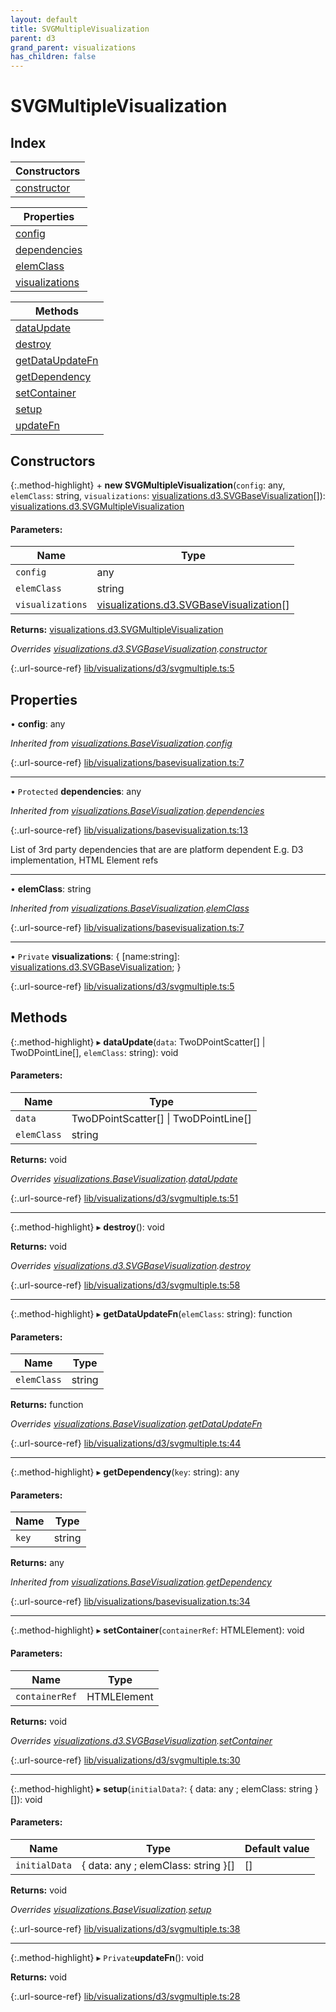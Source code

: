 ```yaml
---
layout: default
title: SVGMultipleVisualization
parent: d3
grand_parent: visualizations
has_children: false
---
```


# SVGMultipleVisualization

## Index

| Constructors |
|-----------|
| [constructor](#constructor) |

| Properties |
|-----------|
| [config](#config) |
| [dependencies](#dependencies) |
| [elemClass](#elemclass) |
| [visualizations](#visualizations) |

| Methods |
|-----------|
| [dataUpdate](#dataupdate) |
| [destroy](#destroy) |
| [getDataUpdateFn](#getdataupdatefn) |
| [getDependency](#getdependency) |
| [setContainer](#setcontainer) |
| [setup](#setup) |
| [updateFn](#updatefn) |

## Constructors

{:.method-highlight}
\+ **new SVGMultipleVisualization**(`config`: any, `elemClass`: string, `visualizations`: [visualizations.d3.SVGBaseVisualization](../visualizations_d3_svgbasevisualization)[]): [visualizations.d3.SVGMultipleVisualization](../visualizations_d3_svgmultiplevisualization)

#### Parameters:

Name | Type |
------ | ------ |
`config` | any |
`elemClass` | string |
`visualizations` | [visualizations.d3.SVGBaseVisualization](../visualizations_d3_svgbasevisualization)[] |

**Returns:** [visualizations.d3.SVGMultipleVisualization](../visualizations_d3_svgmultiplevisualization)

*Overrides [visualizations.d3.SVGBaseVisualization](../visualizations_d3_svgbasevisualization).[constructor](../visualizations_d3_svgbasevisualization#constructor)*

{:.url-source-ref}
[lib/visualizations/d3/svgmultiple.ts:5](https://github.com/ascentcore/dataspot/blob/85054f3/lib/visualizations/d3/svgmultiple.ts#L5)

## Properties

•  **config**: any

*Inherited from [visualizations.BaseVisualization](../visualizations_basevisualization).[config](../visualizations_basevisualization#config)*

{:.url-source-ref}
[lib/visualizations/basevisualization.ts:7](https://github.com/ascentcore/dataspot/blob/85054f3/lib/visualizations/basevisualization.ts#L7)

___

• `Protected` **dependencies**: any

*Inherited from [visualizations.BaseVisualization](../visualizations_basevisualization).[dependencies](../visualizations_basevisualization#dependencies)*

{:.url-source-ref}
[lib/visualizations/basevisualization.ts:13](https://github.com/ascentcore/dataspot/blob/85054f3/lib/visualizations/basevisualization.ts#L13)

List of 3rd party dependencies that are are platform dependent
E.g. D3 implementation, HTML Element refs

___

•  **elemClass**: string

*Inherited from [visualizations.BaseVisualization](../visualizations_basevisualization).[elemClass](../visualizations_basevisualization#elemclass)*

{:.url-source-ref}
[lib/visualizations/basevisualization.ts:7](https://github.com/ascentcore/dataspot/blob/85054f3/lib/visualizations/basevisualization.ts#L7)

___

• `Private` **visualizations**: { [name:string]: [visualizations.d3.SVGBaseVisualization](../visualizations_d3_svgbasevisualization);  }

{:.url-source-ref}
[lib/visualizations/d3/svgmultiple.ts:5](https://github.com/ascentcore/dataspot/blob/85054f3/lib/visualizations/d3/svgmultiple.ts#L5)

## Methods

{:.method-highlight}
▸ **dataUpdate**(`data`: TwoDPointScatter[] \| TwoDPointLine[], `elemClass`: string): void

#### Parameters:

Name | Type |
------ | ------ |
`data` | TwoDPointScatter[] \| TwoDPointLine[] |
`elemClass` | string |

**Returns:** void

*Overrides [visualizations.BaseVisualization](../visualizations_basevisualization).[dataUpdate](../visualizations_basevisualization#dataupdate)*

{:.url-source-ref}
[lib/visualizations/d3/svgmultiple.ts:51](https://github.com/ascentcore/dataspot/blob/85054f3/lib/visualizations/d3/svgmultiple.ts#L51)

___

{:.method-highlight}
▸ **destroy**(): void

**Returns:** void

*Overrides [visualizations.d3.SVGBaseVisualization](../visualizations_d3_svgbasevisualization).[destroy](../visualizations_d3_svgbasevisualization#destroy)*

{:.url-source-ref}
[lib/visualizations/d3/svgmultiple.ts:58](https://github.com/ascentcore/dataspot/blob/85054f3/lib/visualizations/d3/svgmultiple.ts#L58)

___

{:.method-highlight}
▸ **getDataUpdateFn**(`elemClass`: string): function

#### Parameters:

Name | Type |
------ | ------ |
`elemClass` | string |

**Returns:** function

*Overrides [visualizations.BaseVisualization](../visualizations_basevisualization).[getDataUpdateFn](../visualizations_basevisualization#getdataupdatefn)*

{:.url-source-ref}
[lib/visualizations/d3/svgmultiple.ts:44](https://github.com/ascentcore/dataspot/blob/85054f3/lib/visualizations/d3/svgmultiple.ts#L44)

___

{:.method-highlight}
▸ **getDependency**(`key`: string): any

#### Parameters:

Name | Type |
------ | ------ |
`key` | string |

**Returns:** any

*Inherited from [visualizations.BaseVisualization](../visualizations_basevisualization).[getDependency](../visualizations_basevisualization#getdependency)*

{:.url-source-ref}
[lib/visualizations/basevisualization.ts:34](https://github.com/ascentcore/dataspot/blob/85054f3/lib/visualizations/basevisualization.ts#L34)

___

{:.method-highlight}
▸ **setContainer**(`containerRef`: HTMLElement): void

#### Parameters:

Name | Type |
------ | ------ |
`containerRef` | HTMLElement |

**Returns:** void

*Overrides [visualizations.d3.SVGBaseVisualization](../visualizations_d3_svgbasevisualization).[setContainer](../visualizations_d3_svgbasevisualization#setcontainer)*

{:.url-source-ref}
[lib/visualizations/d3/svgmultiple.ts:30](https://github.com/ascentcore/dataspot/blob/85054f3/lib/visualizations/d3/svgmultiple.ts#L30)

___

{:.method-highlight}
▸ **setup**(`initialData?`: { data: any ; elemClass: string  }[]): void

#### Parameters:

Name | Type | Default value |
------ | ------ | ------ |
`initialData` | { data: any ; elemClass: string  }[] | [] |

**Returns:** void

*Overrides [visualizations.BaseVisualization](../visualizations_basevisualization).[setup](../visualizations_basevisualization#setup)*

{:.url-source-ref}
[lib/visualizations/d3/svgmultiple.ts:38](https://github.com/ascentcore/dataspot/blob/85054f3/lib/visualizations/d3/svgmultiple.ts#L38)

___

{:.method-highlight}
▸ `Private`**updateFn**(): void

**Returns:** void

{:.url-source-ref}
[lib/visualizations/d3/svgmultiple.ts:28](https://github.com/ascentcore/dataspot/blob/85054f3/lib/visualizations/d3/svgmultiple.ts#L28)
